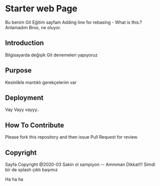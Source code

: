 # Starter web Page
Bu benim Git Eğitim sayfam
Adding line for rebasing  - What is this.?
Anlamadım Broo, ne oluyor.

## Introduction

Bilgisayarda değişik Git denemeleri yapıyoruz

## Purpose

Kesinlikle mantıklı gerekçelerim var

## Deployment
Vay Vayy vayyy..

## How To Contribute
Please fork this repository and then issue Pull Request for review.


## Copyright 
 Sayfa Copyright @2020-03
 Sakin ol sampiyon -- Ammman Dikkat!!!
 Simdi bir de splash çıktı başımız



Ha ha ha 
